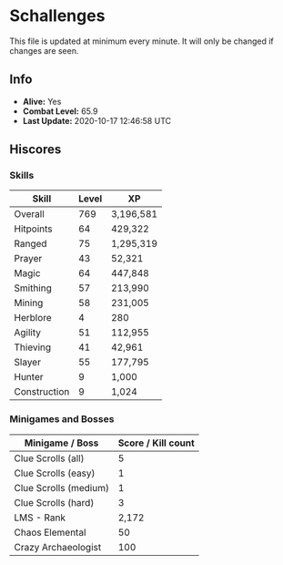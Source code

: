 # Schallenges

This file is updated at minimum every minute. It will only be changed if changes are seen.

## Info

 - **Alive:** Yes
 - **Combat Level:** 65.9
 - **Last Update:** 2020-10-17 12:46:58 UTC

## Hiscores

### Skills

| Skill | Level | XP |
|--|--|--|
| Overall | 769 | 3,196,581 |
| Hitpoints | 64 | 429,322 |
| Ranged | 75 | 1,295,319 |
| Prayer | 43 | 52,321 |
| Magic | 64 | 447,848 |
| Smithing | 57 | 213,990 |
| Mining | 58 | 231,005 |
| Herblore | 4 | 280 |
| Agility | 51 | 112,955 |
| Thieving | 41 | 42,961 |
| Slayer | 55 | 177,795 |
| Hunter | 9 | 1,000 |
| Construction | 9 | 1,024 |

### Minigames and Bosses

| Minigame / Boss | Score / Kill count |
|--|--|
| Clue Scrolls (all) | 5 |
| Clue Scrolls (easy) | 1 |
| Clue Scrolls (medium) | 1 |
| Clue Scrolls (hard) | 3 |
| LMS - Rank | 2,172 |
| Chaos Elemental | 50 |
| Crazy Archaeologist | 100 |

